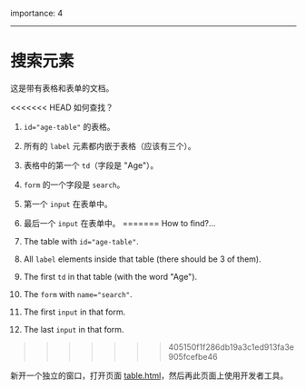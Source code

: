 importance: 4

---

# 搜索元素

这是带有表格和表单的文档。

<<<<<<< HEAD
如何查找？

1. `id="age-table"` 的表格。
2. 所有的 `label` 元素都内嵌于表格（应该有三个）。
3. 表格中的第一个 `td`（字段是 "Age"）。
4. `form` 的一个字段是 `search`。
5. 第一个 `input` 在表单中。
6. 最后一个 `input` 在表单中。
=======
How to find?...

1. The table with `id="age-table"`.
2. All `label` elements inside that table (there should be 3 of them).
3. The first `td` in that table (with the word "Age").
4. The `form` with `name="search"`.
5. The first `input` in that form.
6. The last `input` in that form.
>>>>>>> 405150f1f286db19a3c1ed913fa3e905fcefbe46

新开一个独立的窗口，打开页面 [table.html](table.html)，然后再此页面上使用开发者工具。
